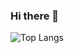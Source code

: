 ### Hi there 👋

![Top Langs](https://github-readme-stats.vercel.app/api/top-langs/?username=mdevonshire&langs_count=10&layout=compact)
<!--
**mdevonshire/mdevonshire** is a ✨ _special_ ✨ repository because its `README.md` (this file) appears on your GitHub profile.

Here are some ideas to get you started:

- 🔭 I’m currently working on ...
- 🌱 I’m currently learning ...
- 👯 I’m looking to collaborate on ...
- 🤔 I’m looking for help with ...
- 💬 Ask me about ...
- 📫 How to reach me: ...
- 😄 Pronouns: ...
- ⚡ Fun fact: ...
-->
